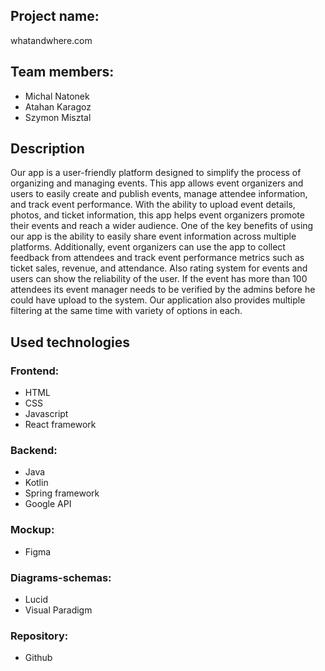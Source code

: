 ## Project name:
  whatandwhere.com

## Team members:

  * Michal Natonek
  * Atahan Karagoz
  * Szymon Misztal

## Description
Our app is a user-friendly platform designed to simplify the process of organizing and managing events. This app allows event organizers and users to easily create and publish events, manage attendee information, and track event performance. With the ability to upload event details, photos, and ticket information, this app helps event organizers promote their events and reach a wider audience. One of the key benefits of using our app is the ability to easily share event information across multiple platforms. Additionally, event organizers can use the app to collect feedback from attendees and track event performance metrics such as ticket sales, revenue, and attendance. Also rating system for events and users can show  the reliability of the user. If the event has more than 100 attendees its event manager needs to be verified by the admins before he could have upload to the system. Our application also provides multiple filtering at the same time with variety of options in each.

## Used technologies
### Frontend:
- HTML
- CSS
- Javascript
- React framework

### Backend:
- Java
- Kotlin
- Spring framework
- Google API

### Mockup:
- Figma

### Diagrams-schemas:
- Lucid
- Visual Paradigm

### Repository:
- Github
